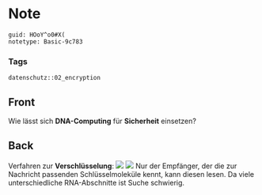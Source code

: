 # Note
```
guid: HOoY^o0#X(
notetype: Basic-9c783
```

### Tags
```
datenschutz::02_encryption
```

## Front
Wie lässt sich <b>DNA-Computing</b> für <b>Sicherheit</b>
einsetzen?

## Back
Verfahren zur <b>Verschlüsselung</b>: <img src="paste-0dc8e19210072ba4fc90f3e49df9d6e635f31888.jpg"> <img src="paste-f2d001d10fe352c884ae46cd992c35e25504c968.jpg"> Nur der
Empfänger, der die zur Nachricht passenden Schlüsselmoleküle kennt,
kann diesen lesen. Da viele unterschiedliche RNA-Abschnitte ist
Suche schwierig.
